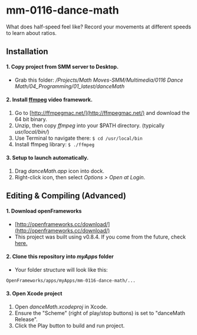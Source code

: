 # mm-0116-dance-math
What does half-speed feel like? Record your movements at different speeds to  learn about ratios.

## Installation
#### 1. Copy project from SMM server to Desktop.
* Grab this folder: */Projects/Math Moves-SMM/Multimedia/0116 Dance Math/04_Programming/01_latest/danceMath*   

#### 2. Install [ffmpeg](https://www.ffmpeg.org/) video framework. 
1. Go to [http://ffmpegmac.net/](http://ffmpegmac.net/) and download the 64 bit binary.
2. Unzip, then copy *ffmpeg* into your $PATH directory. (typically *usr/local/bin/*)
3. Use Terminal to navigate there: ``` $ cd /usr/local/bin ```
4. Install ffmpeg library: ```$ ./ffmpeg```   

#### 3. Setup to launch automatically.
1. Drag *danceMath.app* icon into dock.
2. Right-click icon, then select *Options > Open at Login*.

## Editing & Compiling (Advanced)
#### 1. Download openFrameworks
* [http://openframeworks.cc/download/](http://openframeworks.cc/download/)
* This project was built using v0.8.4.  If you come from the future, check [here.](http://openframeworks.cc/download/older.html)

#### 2. Clone this repository into *myApps* folder
* Your folder structure will look like this:
```
OpenFrameworks/apps/myApps/mm-0116-dance-math/...
```

#### 3. Open Xcode project
1. Open *danceMath.xcodeproj* in Xcode.
2. Ensure the "Scheme" (right of play/stop buttons) is set to "danceMath Release".
3. Click the Play button to build and run project.
